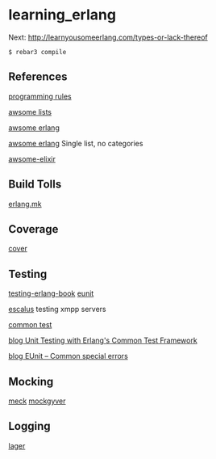 # learning_erlang

Next: http://learnyousomeerlang.com/types-or-lack-thereof

    $ rebar3 compile

## References
[programming rules](http://www.erlang.se/doc/programming_rules.shtml)

[awsome lists](https://awesomerepos.com/erlang)

[awsome erlang](https://github.com/drobakowski/awesome-erlang)

[awsome erlang](https://github.com/uhub/awesome-erlang) Single list, no categories

[awsome-elixir](https://github.com/h4cc/awesome-elixir)

## Build Tolls
[erlang.mk](https://github.com/ninenines/erlang.mk)

## Coverage

[cover](http://erlang.org/doc/man/cover.html)

## Testing

[testing-erlang-book](https://github.com/zkessin/testing-erlang-book)
[eunit](http://erlang.org/doc/man/eunit.html)

[escalus](https://github.com/esl/escalus) testing xmpp servers

[common test](http://erlang.org/doc/apps/common_test/index.html)

[blog Unit Testing with Erlang's Common Test Framework](https://streamhacker.com/2008/11/26/unit-testing-with-erlangs-common-test-framework/)

[blog EUnit – Common special errors](https://erlcode.wordpress.com/2010/10/10/eunit-common-special-errors/)

## Mocking

[meck](https://github.com/eproxus/meck)
[mockgyver](https://github.com/klajo/mockgyver)

## Logging
[lager](https://github.com/erlang-lager/lager)
